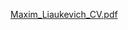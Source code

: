 [Maxim_Liaukevich_CV.pdf](https://github.com/liveemax/cv_english/files/6428769/Maxim_Liaukevich_CV.pdf)

